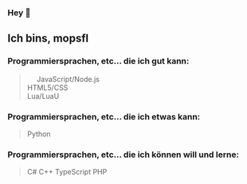 ### Hey 👋
## Ich bins, mopsfl

### Programmiersprachen, etc... die ich gut kann:

> <img src="https://cdn.jsdelivr.net/npm/programming-languages-logos/src/javascript/javascript.png" height="15"> JavaScript/Node.js<br>
> HTML5/CSS<br>
> Lua/LuaU<br>

### Programmiersprachen, etc... die ich etwas kann:

> Python

### Programmiersprachen, etc... die ich können will und lerne:

> C#
> C++
> TypeScript
> PHP
